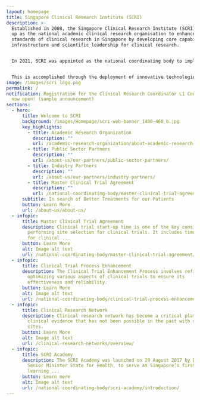 ```yaml
---
layout: homepage
title: Singapore Clinical Research Institute (SCRI)
description: >-
  Established in 2008, the Singapore Clinical Research Institute (SCRI) was set
  up as the national academic clinical research organisation to enhance the
  standards of clinical research in Singapore by developing core capabilities,
  infrastructure and scientific leadership for clinical research. 


  In 2021, SCRI was appointed as the national coordinating body to implement the national clinical trial strategy and enhance Singapore’s clinical trial ecosystem.


  This is accomplished through the deployment of innovative technologies and processes, and strategic coordination of ecosystem capabilities and infrastructure to achieve synergies that will enhance the clinical research ecosystem aimed towards a healthier community and better patient outcomes.
image: /images/scri logo.png
permalink: /
notification: Registration for the Clinical Research Coordinator L1 Course is
  now open! (sample announcement)
sections:
  - hero:
      title: Welcome to SCRI
      background: /images/Homepage/scri-web-banner_1400-468_b.jpg
      key_highlights:
        - title: Academic Research Organization
          description: ""
          url: /academic-research-organization/about-academic-research-organization/
        - title: Public Sector Partners
          description: ""
          url: /about-us/our-partners/public-sector-partners/
        - title: Industry Partners
          description: ""
          url: /about-us/our-partners/industry-partners/
        - title: Master Clinical Trial Agreement
          description: ""
          url: /national-coordinating-body/master-clinical-trial-agreement/
      subtitle: In search of Better Treatments for our Patients
      button: Learn More
      url: /about-us/about-us/
  - infopic:
      title: Master Clinical Trial Agreement
      description: Clinical trial start-up time is one of the key considerations when
        performing site selection for clinical trials. It includes time taken
        for clinical ...
      button: Learn More
      alt: Image alt text
      url: /national-coordinating-body/master-clinical-trial-agreement/
  - infopic:
      title: Clinical Trial Process Enhancement
      description: The Clinical Trial Enhancement Process involves refining and
        optimizing various aspects of clinical trials to ensure its
        effectiveness and reliability.
      button: Learn More
      alt: Image alt text
      url: /national-coordinating-body/clinical-trial-process-enhancement/
  - infopic:
      title: Clinical Research Network
      description: Clinical research network has become a critical platform to gather
        clinical evidence that has not been possible in the past with single
        sites.
      button: Learn More
      alt: Image alt text
      url: /clinical-research-networks/overview/
  - infopic:
      title: SCRI Academy
      description: The SCRI Academy was launched on 29 August 2017 by Dr Lam Pin Min,
        Senior Minister State for Health, to serve as Singapore’s first national
        learning ...
      button: Learn more
      alt: Image alt text
      url: /national-coordinating-body/scri-academy/introduction/
---
```

